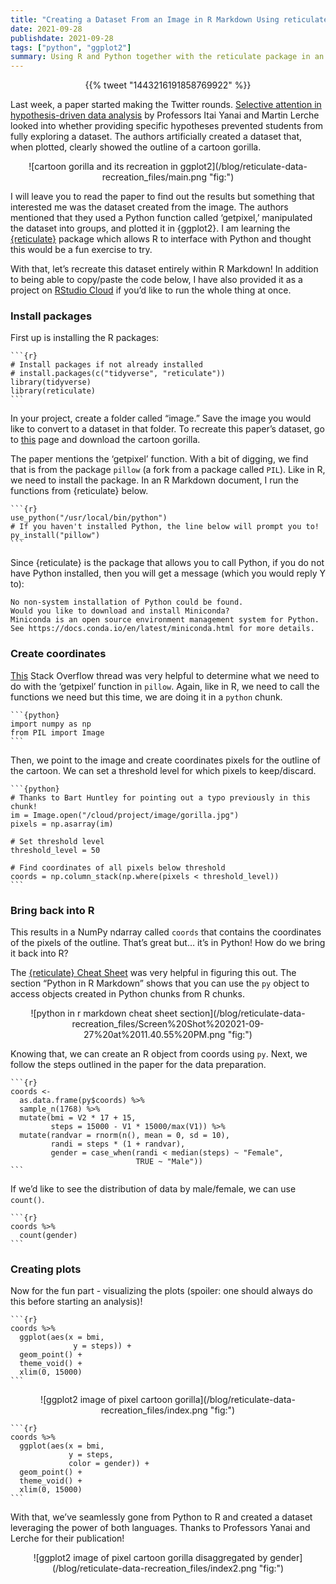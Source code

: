 ```yaml
---
title: "Creating a Dataset From an Image in R Markdown Using reticulate"
date: 2021-09-28
publishdate: 2021-09-28
tags: ["python", "ggplot2"]
summary: Using R and Python together with the reticulate package in an R Markdown file.
---
```


<center>
{{% tweet "1443216191858769922" %}}
</center>

Last week, a paper started making the Twitter rounds. [Selective attention in hypothesis-driven data analysis](https://www.biorxiv.org/content/10.1101/2020.07.30.228916v1.full.pdf) by Professors Itai Yanai and Martin Lerche looked into whether providing specific hypotheses prevented students from fully exploring a dataset. The authors artificially created a dataset that, when plotted, clearly showed the outline of a cartoon gorilla.

<center>
![cartoon gorilla and its recreation in ggplot2](/blog/reticulate-data-recreation_files/main.png "fig:")
</center>

I will leave you to read the paper to find out the results but something that interested me was the dataset created from the image. The authors mentioned that they used a Python function called ‘getpixel,’ manipulated the dataset into groups, and plotted it in {ggplot2}. I am learning the [{reticulate}](https://rstudio.github.io/reticulate/) package which allows R to interface with Python and thought this would be a fun exercise to try.

With that, let’s recreate this dataset entirely within R Markdown! In addition to being able to copy/paste the code below, I have also provided it as a project on [RStudio Cloud](https://rstudio.cloud/project/2949291) if you’d like to run the whole thing at once.

### Install packages

First up is installing the R packages:

    ```{r}
    # Install packages if not already installed
    # install.packages(c("tidyverse", "reticulate"))
    library(tidyverse)
    library(reticulate)
    ```

In your project, create a folder called “image.” Save the image you would like to convert to a dataset in that folder. To recreate this paper’s dataset, go to [this](https://classroomclipart.com/clipart-view/Clipart/Black_and_White_Clipart/Animals/gorilla-waving-cartoon-black-white-outline-clipart-914_jpg.htm) page and download the cartoon gorilla.

The paper mentions the ‘getpixel’ function. With a bit of digging, we find that is from the package `pillow` (a fork from a package called `PIL`). Like in R, we need to install the package. In an R Markdown document, I run the functions from {reticulate} below.

    ```{r}
    use_python("/usr/local/bin/python")
    # If you haven't installed Python, the line below will prompt you to!
    py_install("pillow")
    ```

Since {reticulate} is the package that allows you to call Python, if you do not have Python installed, then you will get a message (which you would reply Y to):

    No non-system installation of Python could be found.
    Would you like to download and install Miniconda?
    Miniconda is an open source environment management system for Python.
    See https://docs.conda.io/en/latest/miniconda.html for more details.

### Create coordinates

[This](https://stackoverflow.com/questions/58398300/find-all-coordinates-of-black-grey-pixels-in-image-using-python) Stack Overflow thread was very helpful to determine what we need to do with the ‘getpixel’ function in `pillow`. Again, like in R, we need to call the functions we need but this time, we are doing it in a `python` chunk.

    ```{python}
    import numpy as np
    from PIL import Image
    ```

Then, we point to the image and create coordinates pixels for the outline of the cartoon. We can set a threshold level for which pixels to keep/discard.

    ```{python}
    # Thanks to Bart Huntley for pointing out a typo previously in this chunk!
    im = Image.open("/cloud/project/image/gorilla.jpg")
    pixels = np.asarray(im)

    # Set threshold level
    threshold_level = 50

    # Find coordinates of all pixels below threshold
    coords = np.column_stack(np.where(pixels < threshold_level))
    ```

### Bring back into R

This results in a NumPy ndarray called `coords` that contains the coordinates of the pixels of the outline. That’s great but… it’s in Python! How do we bring it back into R?

The [{reticulate} Cheat Sheet](https://ugoproto.github.io/ugo_r_doc/pdf/reticulate.pdf) was very helpful in figuring this out. The section “Python in R Markdown” shows that you can use the `py` object to access objects created in Python chunks from R chunks.

<center>
![python in r markdown cheat sheet section](/blog/reticulate-data-recreation_files/Screen%20Shot%202021-09-27%20at%2011.40.55%20PM.png "fig:")
</center>

Knowing that, we can create an R object from coords using `py`. Next, we follow the steps outlined in the paper for the data preparation.

    ```{r}
    coords <-
      as.data.frame(py$coords) %>%
      sample_n(1768) %>%
      mutate(bmi = V2 * 17 + 15,
             steps = 15000 - V1 * 15000/max(V1)) %>%
      mutate(randvar = rnorm(n(), mean = 0, sd = 10),
             randi = steps * (1 + randvar),
             gender = case_when(randi < median(steps) ~ "Female",
                                TRUE ~ "Male"))
    ```

If we’d like to see the distribution of data by male/female, we can use `count()`.

    ```{r}
    coords %>%
      count(gender)
    ```

### Creating plots

Now for the fun part - visualizing the plots (spoiler: one should always do this before starting an analysis)!

    ```{r}
    coords %>%
      ggplot(aes(x = bmi,
                  y = steps)) +
      geom_point() +
      theme_void() +
      xlim(0, 15000)
    ```

<center>
![ggplot2 image of pixel cartoon gorilla](/blog/reticulate-data-recreation_files/index.png "fig:")
</center>

    ```{r}
    coords %>%
      ggplot(aes(x = bmi,
                 y = steps,
                 color = gender)) +
      geom_point() +
      theme_void() +
      xlim(0, 15000)
    ```

With that, we’ve seamlessly gone from Python to R and created a dataset leveraging the power of both languages. Thanks to Professors Yanai and Lerche for their publication!

<center>
![ggplot2 image of pixel cartoon gorilla disaggregated by gender](/blog/reticulate-data-recreation_files/index2.png "fig:")
</center>
